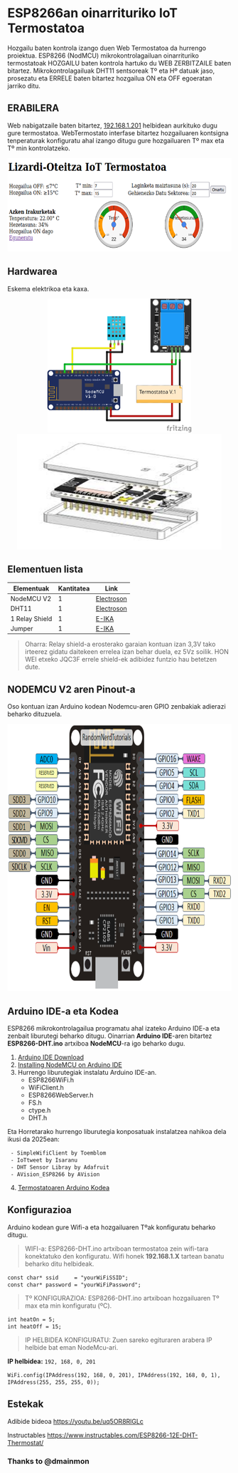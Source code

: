# ESP8266an oinarrituriko IoT Termostatoa 

Hozgailu baten kontrola izango duen Web Termostatoa da hurrengo proiektua. ESP8266 (NodMCU) mikrokontrolagailuan oinarrituriko termostatoak HOZGAILU baten kontrola hartuko du WEB ZERBITZAILE baten bitartez. Mikrokontrolagailuak DHT11 sentsoreak Tº eta Hº datuak jaso, prosezatu eta ERRELE baten bitartez hozgailua ON eta OFF egoeratan jarriko ditu. 

## ERABILERA
 
 Web nabigatzaile baten bitartez, [192.168.1.201](http://192.168.1.201) helbidean aurkituko dugu gure termostatoa. WebTermostato interfase bitartez  hozgailuaren kontsigna tenperaturak konfiguratu ahal izango ditugu gure hozgailuaren Tº max eta Tº min kontrolatzeko.
<p align="center">
  <img src="/Irudiak/WebTermostatoa.png" width="600" height="210">
</p>


## Hardwarea 
Eskema elektrikoa eta kaxa. 
<p align="center">
  <img src="/Irudiak/Termostatoa_bb.png" width="324" height="300">
  <img src="/Irudiak/kaxa.jpeg" width="460" height="260">
</p>

## Elementuen lista

|Elementuak| Kantitatea | Link | 
|---|---|---|
| NodeMCU V2| 1 |[Electroson](https://www.electrosonsansebastian.com/eu/placas-de-desarrollo/37815-placa-de-desarrollo-nodemcu-v2-lua-esp8266.html)|
| DHT11| 1 |[Electroson](https://www.electrosonsansebastian.com/eu/sensores/38012-sensor-de-temperatura-y-humedad-digital-dht11-para-arduino.html)|
| 1 Relay Shield| 1 |[E-IKA](https://www.e-ika.com/modulo-rele-1-canal-para-arduino)|
| Jumper| 1 |[E-IKA](https://www.e-ika.com/cables-dupont-100cm-h-h-40-uds)|

> Oharra: Relay shield-a erosterako garaian kontuan izan 3,3V tako irteerez gidatu daitekeen errelea izan behar duela, ez 5Vz soilik. HON WEI etxeko JQC3F errele shield-ek adibidez funtzio hau betetzen dute.

## NODEMCU V2 aren Pinout-a
Oso kontuan izan Arduino kodean Nodemcu-aren GPIO zenbakiak adierazi beharko dituzuela.
<p align="center">
  <img src="/Irudiak/NodeMCU_Pinout.png" width="800" height="600">
</p>


## Arduino IDE-a eta Kodea
ESP8266 mikrokontrolagailua programatu ahal izateko Arduino IDE-a eta zenbait liburutegi beharko ditugu. Oinarrian **Arduino IDE**-aren bitartez **ESP8266-DHT.ino** artxiboa **NodeMCU**-ra igo beharko dugu.

1. [Arduino IDE Download](https://www.arduino.cc/en/software)
2. [Installing NodeMCU on Arduino IDE](https://projecthub.arduino.cc/PatelDarshil/getting-started-with-nodemcu-esp8266-on-arduino-ide-b193c3)
3. Hurrengo liburutegiak instalatu Arduino IDE-an.
   - ESP8266WiFi.h
   - WiFiClient.h
   - ESP8266WebServer.h
   - FS.h 
   - ctype.h 
   - DHT.h

  Eta Horretarako hurrengo liburutegia konposatuak instalatzea nahikoa dela ikusi da 2025ean:
  
     - SimpleWifiClient by Toemblom
     - IoTtweet by Isaranu
     - DHT Sensor Libray by Adafruit
     - AVision_ESP8266 by AVision

4. [Termostatoaren Arduino Kodea](/ESP8266-DHT.ino)


## Konfigurazioa
Arduino kodean gure Wifi-a eta hozgailuaren Tºak konfiguratu beharko ditugu.

 > WIFI-a: ESP8266-DHT.ino artxiboan termostatoa zein wifi-tara konektatuko den konfiguratu. Wifi honek **192.168.1.X** tartean banatu beharko ditu helbideak.
~~~
const char* ssid     = "yourWiFiSSID";            
const char* password = "yourWiFiPassword"; 
~~~
 
  > Tº KONFIGURAZIOA: ESP8266-DHT.ino artxiboan hozgailuaren Tº max eta min konfiguratu (ºC).
~~~
int heatOn = 5;
int heatOff = 15;
~~~

> IP HELBIDEA KONFIGURATU: Zuen sareko egituraren arabera IP helbide bat eman NodeMcu-ari.

**IP helbidea:** `192, 168, 0, 201`

~~~
WiFi.config(IPAddress(192, 168, 0, 201), IPAddress(192, 168, 0, 1), IPAddress(255, 255, 255, 0));
~~~

## Estekak
 
Adibide bideoa https://youtu.be/uq5OR8RlGLc

Instructables https://www.instructables.com/ESP8266-12E-DHT-Thermostat/

### Thanks to @dmainmon

